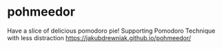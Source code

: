 # pohmeedor
Have a slice of delicious pomodoro pie! Supporting Pomodoro Technique with less distraction
https://jakubdrewniak.github.io/pohmeedor/
